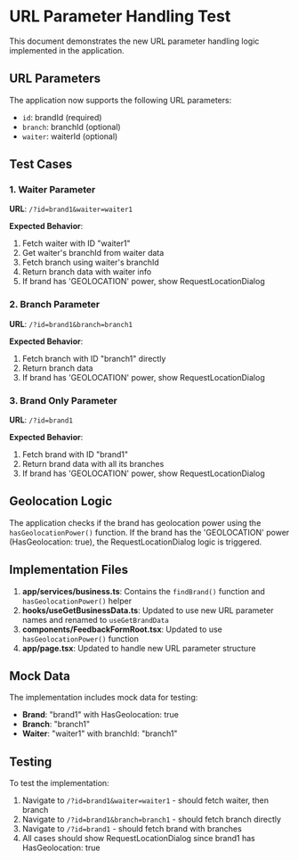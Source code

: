 # URL Parameter Handling Test

This document demonstrates the new URL parameter handling logic implemented in the application.

## URL Parameters

The application now supports the following URL parameters:

- `id`: brandId (required)
- `branch`: branchId (optional)
- `waiter`: waiterId (optional)

## Test Cases

### 1. Waiter Parameter

**URL**: `/?id=brand1&waiter=waiter1`

**Expected Behavior**:

1. Fetch waiter with ID "waiter1"
2. Get waiter's branchId from waiter data
3. Fetch branch using waiter's branchId
4. Return branch data with waiter info
5. If brand has 'GEOLOCATION' power, show RequestLocationDialog

### 2. Branch Parameter

**URL**: `/?id=brand1&branch=branch1`

**Expected Behavior**:

1. Fetch branch with ID "branch1" directly
2. Return branch data
3. If brand has 'GEOLOCATION' power, show RequestLocationDialog

### 3. Brand Only Parameter

**URL**: `/?id=brand1`

**Expected Behavior**:

1. Fetch brand with ID "brand1"
2. Return brand data with all its branches
3. If brand has 'GEOLOCATION' power, show RequestLocationDialog

## Geolocation Logic

The application checks if the brand has geolocation power using the `hasGeolocationPower()` function. If the brand has the 'GEOLOCATION' power (HasGeolocation: true), the RequestLocationDialog logic is triggered.

## Implementation Files

1. **app/services/business.ts**: Contains the `findBrand()` function and `hasGeolocationPower()` helper
2. **hooks/useGetBusinessData.ts**: Updated to use new URL parameter names and renamed to `useGetBrandData`
3. **components/FeedbackFormRoot.tsx**: Updated to use `hasGeolocationPower()` function
4. **app/page.tsx**: Updated to handle new URL parameter structure

## Mock Data

The implementation includes mock data for testing:

- **Brand**: "brand1" with HasGeolocation: true
- **Branch**: "branch1"
- **Waiter**: "waiter1" with branchId: "branch1"

## Testing

To test the implementation:

1. Navigate to `/?id=brand1&waiter=waiter1` - should fetch waiter, then branch
2. Navigate to `/?id=brand1&branch=branch1` - should fetch branch directly
3. Navigate to `/?id=brand1` - should fetch brand with branches
4. All cases should show RequestLocationDialog since brand1 has HasGeolocation: true
